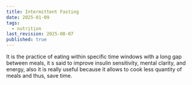```yaml
---
title: Intermittent Fasting
date: 2025-01-09
tags:
  - nutrition
last_revision: 2025-08-07
published: true
---
```


It is the practice of eating within specific time windows with a long gap between meals, it s said to improve insulin sensitivity, mental clarity, and energy, also it is really useful because it allows to cook less quantity of meals and thus, save time.